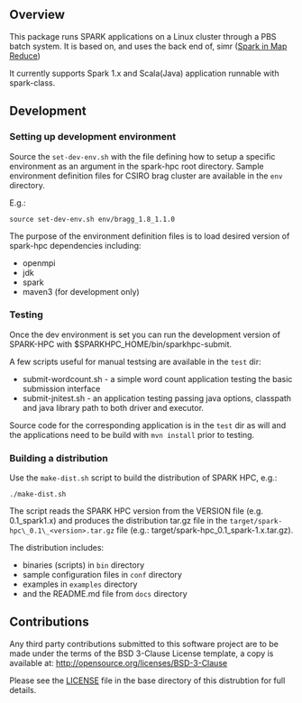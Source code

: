 ## Overview 

This package runs SPARK applications on a Linux cluster through a PBS batch
system. It is based on, and uses the back end of, simr ([Spark in Map
Reduce](http://databricks.github.io/simr/))

It currently supports Spark 1.x and Scala(Java) application runnable with spark-class.

## Development

### Setting up development environment

Source the `set-dev-env.sh` with the file defining how to setup a specific environment as an argument in the spark-hpc root directory.
Sample environment definition files for CSIRO brag cluster are available in the `env` directory.

E.g.:

	source set-dev-env.sh env/bragg_1.8_1.1.0

The purpose of the environment definition files is to load desired version of spark-hpc dependencies including:

- openmpi
- jdk 
- spark
- maven3 (for development only)

### Testing 

Once the dev environment is set you can run the development version of SPARK-HPC with
$SPARKHPC_HOME/bin/sparkhpc-submit.

A few scripts useful for manual testsing are available in the `test` dir:

- submit-wordcount.sh - a simple word count application testing the basic submission interface
- submit-jnitest.sh - an application testing passing java options, classpath and java library path to both driver and executor.

Source code for the corresponding application is in the `test` dir as will and the applications need to be build with `mvn install` prior to testing.


### Building a distribution

Use the `make-dist.sh` script to build the distribution of SPARK HPC, e.g.:

	./make-dist.sh
	
The script reads the SPARK HPC version from the VERSION file (e.g. 0.1\_spark1.x) and produces the distribution tar.gz file in the `target/spark-hpc\_0.1\_<version>.tar.gz` file (e.g.: target/spark-hpc\_0.1\_spark-1.x.tar.gz).

The distribution includes:

- binaries (scripts) in `bin` directory
- sample configuration files in `conf` directory
- examples in `examples` directory
- and the README.md file from `docs` directory


## Contributions

Any third party contributions submitted to this software project are to be made
under the terms of the BSD 3-Clause License template, a copy is available at:
http://opensource.org/licenses/BSD-3-Clause

Please see the [LICENSE](./browse/LICENSE) file in the base directory of this
distrubtion for full details.


